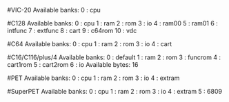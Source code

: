 #VIC-20
Available banks:
     0 :  cpu

#C128
Available banks:
     0 :  cpu
     1 :  ram
     2 :  rom
     3 :  io
     4 :  ram00
     5 :  ram01
     6 :  intfunc
     7 :  extfunc
     8 :  cart
     9 :  c64rom
     10 :  vdc

#C64
Available banks:
     0 :  cpu
     1 :  ram
     2 :  rom
     3 :  io
     4 :  cart


#C16/C116/plus/4
Available banks:
     0 :  default
     1 :  ram
     2 :  rom
     3 :  funcrom
     4 :  cart1rom
     5 :  cart2rom
     6 :  io
Available bytes: 16

#PET
Available banks:
     0 :  cpu
     1 :  ram
     2 :  rom
     3 :  io
     4 :  extram
     
#SuperPET
Available banks:
     0 :  cpu
     1 :  ram
     2 :  rom
     3 :  io
     4 :  extram
     5 :  6809
